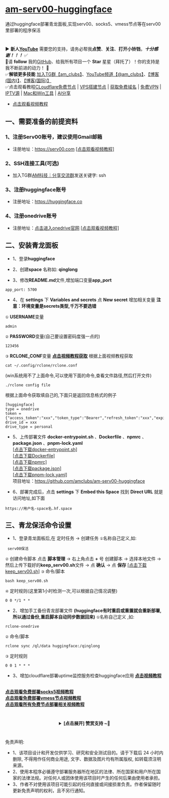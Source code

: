 # [am-serv00-huggingface](https://github.com/amclubs/am-serv00-huggingface)
通过huggingface部署青龙面板,实现serv00、socks5、vmess节点等在serv00里部署的程序保活

#
▶️ **新人[YouTube](https://youtube.com/@am_clubs?sub_confirmation=1)** 需要您的支持，请务必帮我**点赞**、**关注**、**打开小铃铛**，***十分感谢！！！*** ✅
</br>🎁请 **follow** 我的[GitHub](https://github.com/amclubs)、给我所有项目一个 **Star** 星星（拜托了）！你的支持是我不断前进的动力！ 💖
</br>✅**解锁更多技能** [加入TG群【am_clubs】](https://t.me/am_clubs)、[YouTube频道【@am_clubs】](https://youtube.com/@am_clubs?sub_confirmation=1)、[【博客(国内)】](https://amclubss.com)、[【博客(国际)】](https://amclubs.blogspot.com) 
</br>✅点击观看教程[CLoudflare免费节点](https://www.youtube.com/playlist?list=PLGVQi7TjHKXbrY0Pk8gm3T7m8MZ-InquF) | [VPS搭建节点](https://www.youtube.com/playlist?list=PLGVQi7TjHKXaVlrHP9Du61CaEThYCQaiY) | [获取免费域名](https://www.youtube.com/playlist?list=PLGVQi7TjHKXZGODTvB8DEervrmHANQ1AR) | [免费VPN](https://www.youtube.com/playlist?list=PLGVQi7TjHKXY7V2JF-ShRSVwGANlZULdk) | [IPTV源](https://www.youtube.com/playlist?list=PLGVQi7TjHKXbkozDYVsDRJhbnNaEOC76w) | [Mac和Win工具](https://www.youtube.com/playlist?list=PLGVQi7TjHKXYBWu65yP8E08HxAu9LbCWm) | [AI分享](https://www.youtube.com/playlist?list=PLGVQi7TjHKXaodkM-mS-2Nwggwc5wRjqY)

 - [点击观看视频教程 ](https://youtu.be/J4lcIwBowmM)

## 一、需要准备的前提资料
### 1、注册**Serv00**账号，建议使用**Gmail**邮箱
- 注册地址：https://serv00.com
<a href="https://youtu.be/NET1FTlfDTs">[点击观看视频教程]</a>

### 2、**SSH**连接工具(可选)
- 加入TG群[AM科技｜分享交流群](https://t.me/AM_CLUBS)发送关键字: ssh

### 3、注册**huggingface**账号
- 注册地址：https://huggingface.co

### 4、注册**onedrive**账号
- 注册地址：[点击进入onedrive官网](https://onedrive.live.com/login) 
<a href="https://youtu.be/ZyGpSRYAr4Q">[点击观看视频教程]</a>

## 二、安装青龙面板

- 1、登录**huggingface**

- 2、创建**space** 名称如: **qinglong**

- 3、修改**README.md**文件,增加端口变量**app_port**
```
app_port: 5700
```

- 4、在 **settings** 下 **Variables and secrets** 点 **New secret** 增加相关变量
**注意：环境变量是secrets类型,千万不要选错**

`①` **USERNAME**变量
```
admin
```
`②` **PASSWORD**变量(自己要设置密码度强一点的)
```
123456
```
`③` **RCLONE_CONF**变量 [**点击视频教程获取**](https://youtu.be/ZyGpSRYAr4Q)
根据上面视频教程获取
```shell
cat ~/.config/rclone/rclone.conf
```
(win系统用不了上面命令,可以使用下面的命令,查看文件路径,然后打开文件)
```shell
./rclone config file
```
根据上面命令获取填自己的,下面只是返回信息格式的例子
```
[huggingface]
type = onedrive
token = {"access_token":"xxx","token_type":"Bearer","refresh_token":"xxx","expiry":"xxx"}
drive_id = xxx
drive_type = personal
```

- 5、上传部署文件 **docker-entrypoint.sh** 、**Dockerfile** 、**npmrc** 、**package.json** 、**pnpm-lock.yaml**
</br><a href="https://raw.amclubss.us.kg/qinglong/docker-entrypoint.sh">[点击下载docker-entrypoint.sh]</a>
</br><a href="https://raw.amclubss.us.kg/qinglong/Dockerfile">[点击下载Dockerfile]</a>
</br><a href="https://raw.amclubss.us.kg/qinglong/npmrc">[点击下载npmrc]</a>
</br><a href="https://raw.amclubss.us.kg/qinglong/package.json">[点击下载package.json]</a>
</br><a href="https://raw.amclubss.us.kg/qinglong/pnpm-lock.yaml">[点击下载pnpm-lock.yaml]</a>
</br>项目地址：https://github.com/amclubs/am-serv00-huggingface

- 6、部署完成后，点击 **settings** 下 **Embed this Space** 找到 **Direct URL** 就是访问地址,如下面
```
https://用户名-space名.hf.space
```


## 三、青龙保活命令设置
- 1、登录青龙面板后,在 定时任务 -> 创建任务
`①`名称自己定义,如: 
```
 serv00保活
```
`②` 创建命令脚本 点击 **脚本管理** -> 右上角点击 **+** 号 创建脚本 -> 选择本地文件 -> 然后上传下载好的**keep_serv00.sh**文件 -> 点 **确认** -> 点 **保存**
<a href="https://raw.amclubss.us.kg/keep_serv00.sh">[点击下载 keep_serv00.sh]</a>
`③` 命令/脚本
```shell
bash keep_serv00.sh
```
`④` 定时规则(这里第1小时检测一次,可以根据自己情况调整)
```shell
0 0 */1 * *
```

- 2、增加手工备份青龙部署文件 **(huggingface有时重启或重置就会重新部署,所以通过备份,重启脚本自动同步数据回来)**
`①`名称自己定义 ,如: 
```
rclone-onedrive
```
`②` 命令/脚本
```shell
rclone sync /ql/data huggingface:/qinglong
```
`③` 定时规则
```shell
0 0 1 * * *
```

- 3、增加cloudflare部署uptime监控服务检查huggingface应用 [**点击视频教程**](https://youtu.be/X03S2HxnniM)

</br>[**点击观看免费部署socks5视频教程**](https://youtu.be/Bw82BH_ecC4)
</br>[**点击观看免费部署vmess节点视频教程**](https://youtu.be/6UZXHfc3zEU)
</br>[**点击观看所有免费节点部署相关视频教程**](https://www.youtube.com/playlist?list=PLGVQi7TjHKXbrY0Pk8gm3T7m8MZ-InquF)


# 
<center>
<details><summary><strong> [点击展开] 赞赏支持 ~🧧</strong></summary>
*我非常感谢您的赞赏和支持，它们将极大地激励我继续创新，持续产生有价值的工作。*

- **USDT-TRC20:** `TWTxUyay6QJN3K4fs4kvJTT8Zfa2mWTwDD`
- **TRX-TRC20:** `TWTxUyay6QJN3K4fs4kvJTT8Zfa2mWTwDD`

<div align="center"> 
  <img src="https://github.com/user-attachments/assets/e6cdc42a-6374-4722-b833-601738f72196" width="200"></br> 
  TRC10/TRC20扫码支付 
</div> 
</details>
</center>

 #
 免责声明:
 - 1、该项目设计和开发仅供学习、研究和安全测试目的。请于下载后 24 小时内删除, 不得用作任何商业用途, 文字、数据及图片均有所属版权, 如转载须注明来源。
 - 2、使用本程序必循遵守部署服务器所在地区的法律、所在国家和用户所在国家的法律法规。对任何人或团体使用该项目时产生的任何后果由使用者承担。
 - 3、作者不对使用该项目可能引起的任何直接或间接损害负责。作者保留随时更新免责声明的权利，且不另行通知。
 
 
 
